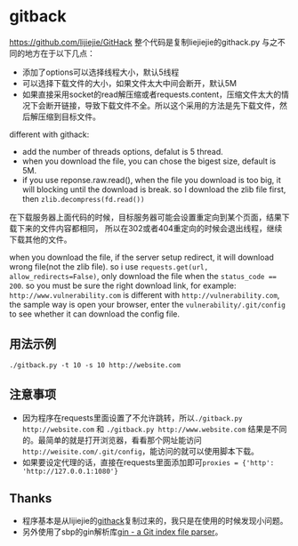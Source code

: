 # gitback

https://github.com/lijiejie/GitHack 整个代码是复制liejiejie的githack.py
与之不同的地方在于以下几点：
* 添加了options可以选择线程大小，默认5线程
* 可以选择下载文件的大小，如果文件太大中间会断开，默认5M
* 如果直接采用socket的read解压缩或者requests.content，压缩文件太大的情况下会断开链接，导致下载文件不全。所以这个采用的方法是先下载文件，然后解压缩到目标文件。

different with githack:
* add the number of threads options, defalut is 5 thread.
* when you download the file, you can chose the bigest size, default is 5M.
* if you use reponse.raw.read(), when the file you download is too big, it will blocking until the download is break. so I download the zlib file first, then `zlib.decompress(fd.read())` 

在下载服务器上面代码的时候，目标服务器可能会设置重定向到某个页面，结果下载下来的文件内容都相同，
所以在302或者404重定向的时候会退出线程，继续下载其他的文件。

when you download the file, if the server setup redirect, it will download wrong file(not the zlib file).
so i use `requests.get(url, allow_redirects=False)`, only download the file when the `status_code == 200`.
so you must be sure the right download link, for example: `http://www.vulnerability.com` is different with `http://vulnerability.com`, the sample way is open your browser, enter the `vulnerability/.git/config` to see whether it can download the config file.


## 用法示例 ##
    ./gitback.py -t 10 -s 10 http://website.com
## 注意事项 ##
* 因为程序在requests里面设置了不允许跳转，所以`./gitback.py http://website.com` 和 `./gitback.py http://www.website.com` 结果是不同的。最简单的就是打开浏览器，看看那个网址能访问`http://weisite.com/.git/config`，能访问的就可以使用脚本下载。
* 如果要设定代理的话，直接在requests里面添加即可`proxies = {'http': 'http://127.0.0.1:1080'}`

## Thanks 
* 程序基本是从lijiejie的[githack](https://github.com/lijiejie/GitHack)复制过来的，我只是在使用的时候发现小问题。
* 另外使用了sbp的gin解析库[gin - a Git index file parser](https://github.com/sbp/gin)。
